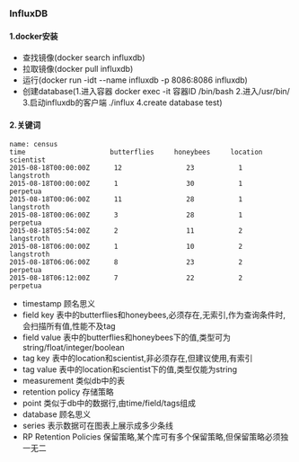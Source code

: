 ### InfluxDB

#### 1.docker安装
* 查找镜像(docker search influxdb)
* 拉取镜像(docker pull influxdb)
* 运行(docker run -idt --name influxdb -p 8086:8086 influxdb)
* 创建database(1.进入容器 docker exec -it 容器ID /bin/bash 2.进入/usr/bin/ 3.启动influxdb的客户端 ./influx 4.create database test)
    
#### 2.关键词
```
name: census
time                     butterflies     honeybees     location   scientist
2015-08-18T00:00:00Z      12                23           1         langstroth
2015-08-18T00:00:00Z      1                 30           1         perpetua
2015-08-18T00:06:00Z      11                28           1         langstroth
2015-08-18T00:06:00Z      3                 28           1         perpetua
2015-08-18T05:54:00Z      2                 11           2         langstroth
2015-08-18T06:00:00Z      1                 10           2         langstroth
2015-08-18T06:06:00Z      8                 23           2         perpetua
2015-08-18T06:12:00Z      7                 22           2         perpetua
```
* timestamp 顾名思义
* field key 表中的butterflies和honeybees,必须存在,无索引,作为查询条件时,会扫描所有值,性能不及tag
* field value 表中的butterflies和honeybees下的值,类型可为string/float/integer/boolean
* tag key 表中的location和scientist,非必须存在,但建议使用,有索引
* tag value 表中的location和scientist下的值,类型仅能为string
* measurement 类似db中的表
* retention policy 存储策略
* point 类似于db中的数据行,由time/field/tags组成
* database 顾名思义
* series 表示数据可在图表上展示成多少条线
* RP Retention Policies 保留策略,某个库可有多个保留策略,但保留策略必须独一无二